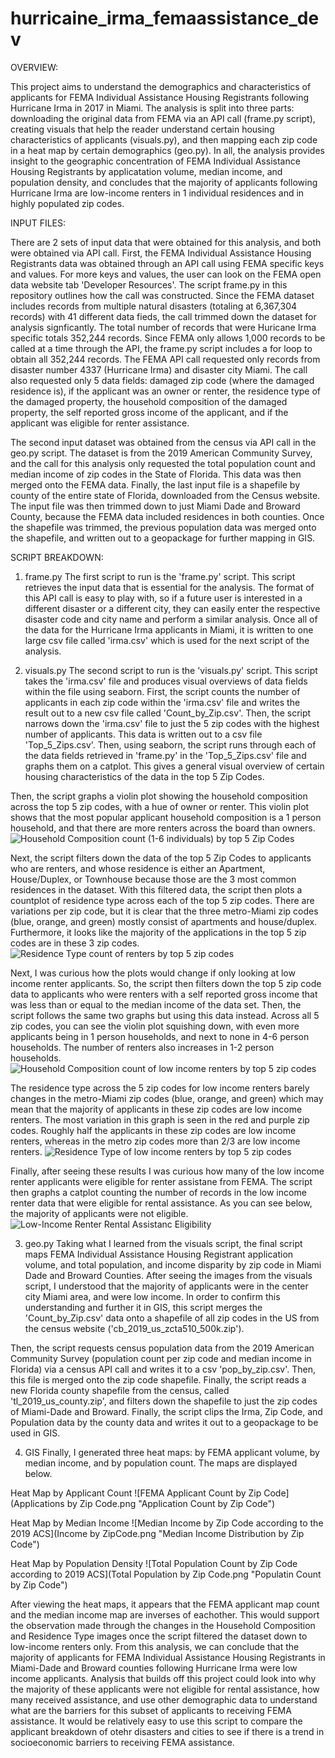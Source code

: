 # hurricaine_irma_femaassistance_dev

OVERVIEW:

This project aims to understand the demographics and characteristics of 
applicants for FEMA Individual Assistance Housing Registrants following 
Hurricane Irma in 2017 in Miami. The analysis is split into three parts:
downloading the original data from FEMA via an API call (frame.py script), 
creating visuals that help the reader understand certain housing 
characteristics of applicants (visuals.py), and then mapping each zip code in a
heat map by certain demographics (geo.py). In all, the analysis provides
insight to the geographic concentration of FEMA Individual Assistance Housing 
Registrants by applicatation volume, median income, and population density, and
concludes that the majority of applicants following Hurricane Irma are 
low-income renters in 1 individual residences and in highly populated zip 
codes.

INPUT FILES: 

There are 2 sets of input data that were obtained for this analysis, and 
both were obtained via API call. First, the FEMA Individual Assistance 
Housing Registrants data was obtained through an API call using FEMA 
specific keys and values. For more keys and values, the user can look on the 
FEMA open data website tab 'Developer Resources'. The script frame.py in this 
repository outlines how the call was constructed. Since the FEMA dataset 
includes records from multiple natural disasters (totaling at 6,367,304 
records) with 41 different data fieds, the call trimmed down the dataset for 
analysis signficantly. The total number of records that were Huricane Irma 
specific totals 352,244 records. Since FEMA only allows 1,000 records to be 
called at a time through the API, the frame.py script includes a for loop to 
obtain all 352,244 records. The FEMA API call requested only records from 
disaster number 4337 (Hurricane Irma) and disaster city Miami. The call also 
requested only 5 data fields: damaged zip code (where the damaged residence 
is), if the applicant was an owner or renter, the residence type of the damaged
property, the household composition of the damaged property, the self reported 
gross income of the applicant, and if the applicant was eligible for renter 
assistance. 

The second input dataset was obtained from the census via API call in the 
geo.py script. The dataset is from the 2019 American Community Survey, 
and the call for this analysis only requested the total population count and 
median income of zip codes in the State of Florida. This data was then 
merged onto the FEMA data. Finally, the last input file is a shapefile by 
county of the entire state of Florida, downloaded from the Census website. 
The input file was then trimmed down to just Miami Dade and Broward County, 
because the FEMA data included residences in both counties. Once the shapefile
was trimmed, the previous population data was merged onto the shapefile, 
and written out to a geopackage for further mapping in GIS. 

SCRIPT BREAKDOWN: 

1. frame.py
The first script to run is the 'frame.py' script. This script retrieves 
the input data that is essential for the analysis. The format of this API 
call is easy to play with, so if a future user is interested in a different 
disaster or a different city, they can easily enter the respective disaster
code and city name and perform a similar analysis. Once all of the data for 
the Hurricane Irma applicants in Miami, it is written to one large csv file 
called 'irma.csv' which is used for the next script of the analysis. 

2. visuals.py
The second script to run is the 'visuals.py' script. This script takes the 
'irma.csv' file and produces visual overviews of data fields within the 
file using seaborn. First, the script counts the number of applicants 
in each zip code within the 'irma.csv' file and writes the result out to 
a new csv file called 'Count_by_Zip.csv'. Then, the script narrows down the 
'irma.csv' file to just the 5 zip codes with the highest number of applicants.
This data is written out to a csv file 'Top_5_Zips.csv'.
Then, using seaborn, the script runs through each of the data fields retrieved 
in 'frame.py' in the 'Top_5_Zips.csv' file and graphs them on a catplot. This 
gives a general visual overview of certain housing characteristics of the data
in the top 5 Zip Codes. 

Then, the script graphs a violin plot showing the household composition 
across the top 5 zip codes, with a hue of owner or renter. This violin plot 
shows that the most popular applicant household composition is a 1 person 
household, and that there are more renters across the board than owners. 
![Household Composition count (1-6 individuals) by top 5 Zip Codes](f_householdComp_vio.png "Applicant Household Composition by Zip Code")

Next, the script filters down the data of the top 5 Zip Codes to applicants 
who are renters, and whose residence is either an Apartment, House/Duplex, 
or Townhouse because those are the 3 most common residences in the dataset.
With this filtered data, the script then plots a countplot of residence 
type across each of the top 5 zip codes. There are variations per zip code, 
but it is clear that the three metro-Miami zip codes (blue, orange, and green)
mostly consist of apartments and house/duplex. Furthermore, it looks like the 
majority of the applications in the top 5 zip codes are in these 3 zip codes.
![Residence Type count of renters by top 5 zip codes](f2residence_zip.png "Applicant Residence Type by Zip Code")

Next, I was curious how the plots would change if only looking at low income 
renter applicants. So, the script then filters down the top 5 zip code 
data to applicants who were renters with a self reported gross income that was 
less than or equal to the median income of the data set. Then, the script 
follows the same two graphs but using this data instead. Across all 5 zip 
codes, you can see the violin plot squishing down, with even more applicants
being in 1 person households, and next to none in 4-6 person households. The 
number of renters also increases in 1-2 person households. 
![Household Composition count of low income renters by top 5 zip codes](low_inc_house_comp.png "Low-Income Renter Applicants Household Composition by Zip Code")

The residence type across the 5 zip codes for low income renters barely changes
in the metro-Miami zip codes (blue, orange, and green) which may mean 
that the majority of applicants in these zip codes are low income renters. The
most variation in this graph is seen in the red and purple zip codes. Roughly 
half the applicants in these zip codes are low income renters, whereas in the 
metro zip codes more than 2/3 are low income renters. 
![Residence Type of low income renters by top 5 zip codes](low_inc_residence.png "Low-Income Renter Applicants Residence Type by Zip Code")

Finally, after seeing these results I was curious how many of the low income
renter applicants were eligible for renter assistane from FEMA. The script 
then graphs a catplot counting the number of records in the low income 
renter data that were eligible for rental assistance. As you can see below, 
the majority of applicants were not eligible. 
![Low-Income Renter Rental Assistanc Eligibility](LowInc_RentalAssistance.png "Rental Assistance Eligibility of Low-Income Renter Applicants")

3. geo.py
Taking what I learned from the visuals script, the final script maps 
FEMA Individual Assistance Housing Registrant application 
volume, and total population, and income disparity by zip code in Miami Dade
and Broward Counties. After seeing the images from the visuals script, I 
understood that the majority of applicants were in the center city Miami area,
and were low income. In order to confirm this understanding and further it in 
GIS, this script merges the 'Count_by_Zip.csv' data onto a shapefile of all 
zip codes in the US from the census website ('cb_2019_us_zcta510_500k.zip'). 

Then, the script requests census population data from the 2019 American 
Community Survey (population count per zip code and median income in Florida) 
via a census API call and writes it to a csv 'pop_by_zip.csv'. Then, this 
file is merged onto the zip code shapefile. Finally, the script reads a 
new Florida county shapefile from the census, called 'tl_2019_us_county.zip',
and filters down the shapefile to just the zip codes of Miami-Dade and Broward.
Finally, the script clips the Irma, Zip Code, and Population data by 
the county data and writes it out to a geopackage to be used in GIS. 

4. GIS 
Finally, I generated three heat maps: by FEMA applicant volume, by median 
income, and by population count. The maps are displayed below. 

Heat Map by Applicant Count 
![FEMA Applicant Count by Zip Code](Applications by Zip Code.png "Application Count by Zip Code")

Heat Map by Median Income 
![Median Income by Zip Code according to the 2019 ACS](Income by ZipCode.png "Median Income Distribution by Zip Code")

Heat Map by Population Density 
![Total Population Count by Zip Code according to 2019 ACS](Total Population by Zip Code.png "Populatin Count by Zip Code")

After viewing the heat maps, it appears that the FEMA applicant map count and 
the median income map are inverses of eachother. This would support the 
observation made through the changes in the Household Composition and 
Residence Type images once the script filtered the dataset down to low-income 
renters only. From this analysis, we can conclude that the majority of 
applicants for FEMA Individual Assistance Housing Registrants in Miami-Dade
and Broward counties following Hurricane Irma were low income applicants. 
Analysis that builds off this project could look into why the majority of these
applicants were not eligible for rental assistance, how many received 
assistance, and use other demographic data to understand what are the 
barriers for this subset of applicants to receiving FEMA assistance. It would
be relatively easy to use this script to compare the applicant breakdown of
otehr disasters and cities to see if there is a trend in socioeconomic 
barriers to receiving FEMA assistance. 


